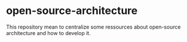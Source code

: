 # open-source-architecture

This repository mean to centralize some ressources about open-source architecture and how to develop it.
